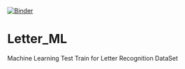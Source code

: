 [![Binder](https://mybinder.org/badge_logo.svg)](https://mybinder.org/v2/gh/alfianisnan26/Letter_ML/knn)
# Letter_ML
Machine Learning Test Train for Letter Recognition DataSet

